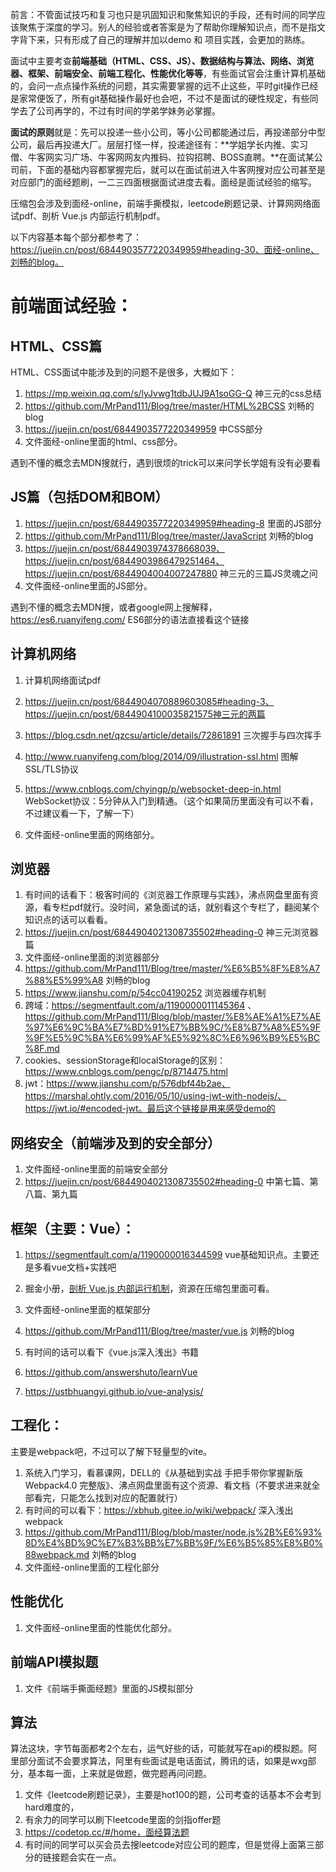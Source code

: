 前言：不管面试技巧和复习也只是巩固知识和聚焦知识的手段，还有时间的同学应该聚焦于深度的学习。别人的经验或者答案是为了帮助你理解知识点，而不是指文字背下来，只有形成了自己的理解并加以demo 和 项目实践，会更加的熟练。

面试中主要考查**前端基础（HTML、CSS、JS）、数据结构与算法、网络、浏览器、框架、前端安全、前端工程化、性能优化等等**，有些面试官会注重计算机基础的，会问一点点操作系统的问题，其实需要掌握的远不止这些，平时git操作已经是家常便饭了，所有git基础操作最好也会吧，不过不是面试的硬性规定，有些同学去了公司再学的，不过有时间的学弟学妹务必掌握。

**面试的原则**就是：先可以投递一些小公司，等小公司都能通过后，再投递部分中型公司，最后再投递大厂。层层打怪一样，投递途径有：**学姐学长内推、实习僧、牛客网实习广场、牛客网网友内推码、拉钩招聘、BOSS直聘。**在面试某公司前，下面的基础内容都掌握完后，就可以在面试前进入牛客网搜对应公司甚至是对应部门的面经题刷，一二三四面根据面试进度去看。面经是面试经验的缩写。

压缩包会涉及到面经-online，前端手撕模拟，leetcode刷题记录、计算网网络面试pdf、剖析 Vue.js 内部运行机制pdf。

以下内容基本每个部分都参考了：https://juejin.cn/post/6844903577220349959#heading-30、面经-online、刘畅的blog。

# 前端面试经验：

## HTML、CSS篇

HTML、CSS面试中能涉及到的问题不是很多，大概如下：

1. https://mp.weixin.qq.com/s/lyJvwg1tdbJUJ9A1soGG-Q 神三元的css总结
2. https://github.com/MrPand111/Blog/tree/master/HTML%2BCSS 刘畅的blog
3. https://juejin.cn/post/6844903577220349959 中CSS部分
4. 文件面经-online里面的html、css部分。

遇到不懂的概念去MDN搜就行，遇到很烦的trick可以来问学长学姐有没有必要看



## JS篇（包括DOM和BOM）

1. https://juejin.cn/post/6844903577220349959#heading-8 里面的JS部分
2. https://github.com/MrPand111/Blog/tree/master/JavaScript 刘畅的blog
3. https://juejin.cn/post/6844903974378668039、https://juejin.cn/post/6844903986479251464、https://juejin.cn/post/6844904004007247880 神三元的三篇JS灵魂之问
4. 文件面经-online里面的JS部分。

遇到不懂的概念去MDN搜，或者google网上搜解释，https://es6.ruanyifeng.com/ ES6部分的语法直接看这个链接



## 计算机网络

1. 计算机网络面试pdf

2. https://juejin.cn/post/6844904070889603085#heading-3、https://juejin.cn/post/6844904100035821575神三元的两篇

3. https://blog.csdn.net/qzcsu/article/details/72861891 三次握手与四次挥手

4. http://www.ruanyifeng.com/blog/2014/09/illustration-ssl.html  图解SSL/TLS协议

5. https://www.cnblogs.com/chyingp/p/websocket-deep-in.html  WebSocket协议：5分钟从入门到精通。（这个如果简历里面没有可以不看，不过建议看一下，了解一下）

6. 文件面经-online里面的网络部分。

   

## 浏览器

1. 有时间的话看下：极客时间的《浏览器工作原理与实践》，沸点网盘里面有资源，看专栏pdf就行。没时间，紧急面试的话，就别看这个专栏了，翻阅某个知识点的话可以看看。
2. https://juejin.cn/post/6844904021308735502#heading-0 神三元浏览器篇
3. 文件面经-online里面的浏览器部分
4. https://github.com/MrPand111/Blog/tree/master/%E6%B5%8F%E8%A7%88%E5%99%A8 刘畅的blog
5. https://www.jianshu.com/p/54cc04190252 浏览器缓存机制
6. 跨域：https://segmentfault.com/a/1190000011145364 、https://github.com/MrPand111/Blog/blob/master/%E8%AE%A1%E7%AE%97%E6%9C%BA%E7%BD%91%E7%BB%9C/%E8%B7%A8%E5%9F%9F%E5%9C%BA%E6%99%AF%E5%92%8C%E6%96%B9%E5%BC%8F.md
7. cookies、sessionStorage和localStorage的区别：https://www.cnblogs.com/pengc/p/8714475.html
8. jwt：https://www.jianshu.com/p/576dbf44b2ae、https://marshal.ohtly.com/2016/05/10/using-jwt-with-nodejs/、https://jwt.io/#encoded-jwt。最后这个链接是用来感受demo的



## 网络安全（前端涉及到的安全部分）

1. 文件面经-online里面的前端安全部分
2. https://juejin.cn/post/6844904021308735502#heading-0 中第七篇、第八篇、第九篇



## 框架（主要：Vue）：

1. https://segmentfault.com/a/1190000016344599 vue基础知识点。主要还是多看vue文档+实践吧

2. 掘金小册，[剖析 Vue.js 内部运行机制](https://juejin.cn/book/6844733705089449991/section)，资源在压缩包里面可看。

3. 文件面经-online里面的框架部分

4. https://github.com/MrPand111/Blog/tree/master/vue.js 刘畅的blog

5. 有时间的话可以看下《vue.js深入浅出》书籍

6. https://github.com/answershuto/learnVue

7. https://ustbhuangyi.github.io/vue-analysis/

   

## 工程化：

主要是webpack吧，不过可以了解下轻量型的vite。

1. 系统入门学习，看慕课网，DELL的《从基础到实战 手把手带你掌握新版Webpack4.0  完整版》、沸点网盘里面有这个资源、看文档（不要求进来就全部看完，只能怎么找到对应的配置就行）
2. 有时间的可以看下：https://xbhub.gitee.io/wiki/webpack/ 深入浅出webpack
3. https://github.com/MrPand111/Blog/blob/master/node.js%2B%E6%93%8D%E4%BD%9C%E7%B3%BB%E7%BB%9F/%E6%B5%85%E8%B0%88webpack.md 刘畅的blog
4. 文件面经-online里面的工程化部分



## 性能优化

1. 文件面经-online里面的性能优化部分。



## 前端API模拟题

1. 文件《前端手撕面经题》里面的JS模拟部分



## 算法

算法这块，字节每面都考2个左右，运气好些的话，可能就写在api的模拟题。阿里部分面试不会要求算法，阿里有些面试是电话面试，腾讯的话，如果是wxg部分，基本每一面，上来就是做题，做完题再问问题。

1. 文件《leetcode刷题记录》，主要是hot100的题，公司考查的话基本不会考到hard难度的，
2. 有余力的同学可以刷下leetcode里面的剑指offer题
3. https://codetop.cc/#/home，面经算法题
4. 有时间的同学可以买会员去搜leetcode对应公司的题库，但是觉得上面第三部分的链接题会实在一点。

